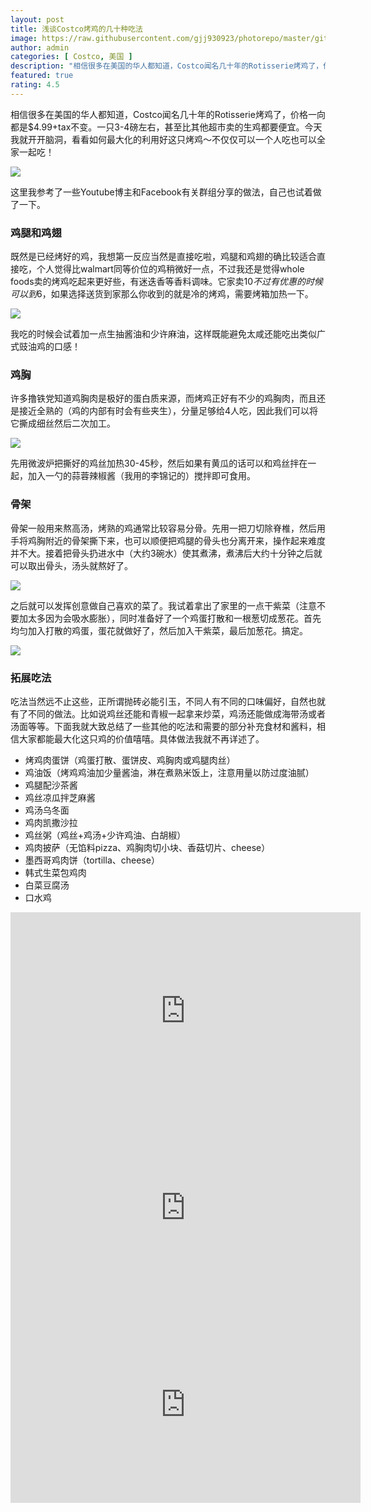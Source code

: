 ```yaml
---
layout: post
title: 浅谈Costco烤鸡的几十种吃法
image: https://raw.githubusercontent.com/gjj930923/photorepo/master/github_blog/images/20210124162340.jpg
author: admin
categories: [ Costco, 美国 ]
description: "相信很多在美国的华人都知道，Costco闻名几十年的Rotisserie烤鸡了，价格一向都是$4.99+tax不变。一只3-4磅左右，甚至比其他超市卖的生鸡都要便宜。今天我就开开脑洞，看看如何最大化的利用好这只烤鸡～不仅仅可以一个人吃也可以全家一起吃！"
featured: true
rating: 4.5
---
```


相信很多在美国的华人都知道，Costco闻名几十年的Rotisserie烤鸡了，价格一向都是$4.99+tax不变。一只3-4磅左右，甚至比其他超市卖的生鸡都要便宜。今天我就开开脑洞，看看如何最大化的利用好这只烤鸡～不仅仅可以一个人吃也可以全家一起吃！

![](https://raw.githubusercontent.com/gjj930923/photorepo/master/github_blog/images/20210124162340.jpg)

这里我参考了一些Youtube博主和Facebook有关群组分享的做法，自己也试着做了一下。

### 鸡腿和鸡翅

既然是已经烤好的鸡，我想第一反应当然是直接吃啦，鸡腿和鸡翅的确比较适合直接吃，个人觉得比walmart同等价位的鸡稍微好一点，不过我还是觉得whole foods卖的烤鸡吃起来更好些，有迷迭香等香料调味。它家卖$10不过有优惠的时候可以到$6，如果选择送货到家那么你收到的就是冷的烤鸡，需要烤箱加热一下。

![](https://raw.githubusercontent.com/gjj930923/photorepo/master/github_blog/images/20210124172046.jpg)

我吃的时候会试着加一点生抽酱油和少许麻油，这样既能避免太咸还能吃出类似广式豉油鸡的口感！

### 鸡胸

许多撸铁党知道鸡胸肉是极好的蛋白质来源，而烤鸡正好有不少的鸡胸肉，而且还是接近全熟的（鸡的内部有时会有些夹生），分量足够给4人吃，因此我们可以将它撕成细丝然后二次加工。

![](https://raw.githubusercontent.com/gjj930923/photorepo/master/github_blog/images/20210124163308.jpg)

先用微波炉把撕好的鸡丝加热30-45秒，然后如果有黄瓜的话可以和鸡丝拌在一起，加入一勺的蒜蓉辣椒酱（我用的李锦记的）搅拌即可食用。

### 骨架

骨架一般用来熬高汤，烤熟的鸡通常比较容易分骨。先用一把刀切除脊椎，然后用手将鸡胸附近的骨架撕下来，也可以顺便把鸡腿的骨头也分离开来，操作起来难度并不大。接着把骨头扔进水中（大约3碗水）使其煮沸，煮沸后大约十分钟之后就可以取出骨头，汤头就熬好了。

![](https://raw.githubusercontent.com/gjj930923/photorepo/master/github_blog/images/20210124165704.jpg)

之后就可以发挥创意做自己喜欢的菜了。我试着拿出了家里的一点干紫菜（注意不要加太多因为会吸水膨胀），同时准备好了一个鸡蛋打散和一根葱切成葱花。首先均匀加入打散的鸡蛋，蛋花就做好了，然后加入干紫菜，最后加葱花。搞定。

![](https://raw.githubusercontent.com/gjj930923/photorepo/master/github_blog/images/20210124170110.jpg)

### 拓展吃法

吃法当然远不止这些，正所谓抛砖必能引玉，不同人有不同的口味偏好，自然也就有了不同的做法。比如说鸡丝还能和青椒一起拿来炒菜，鸡汤还能做成海带汤或者汤面等等。下面我就大致总结了一些其他的吃法和需要的部分补充食材和酱料，相信大家都能最大化这只鸡的价值嘻嘻。具体做法我就不再详述了。

* 烤鸡肉蛋饼（鸡蛋打散、蛋饼皮、鸡胸肉或鸡腿肉丝）
* 鸡油饭（烤鸡鸡油加少量酱油，淋在煮熟米饭上，注意用量以防过度油腻）
* 鸡腿配沙茶酱
* 鸡丝凉瓜拌芝麻酱
* 鸡汤乌冬面
* 鸡肉凯撒沙拉
* 鸡丝粥（鸡丝+鸡汤+少许鸡油、白胡椒）
* 鸡肉披萨（无馅料pizza、鸡胸肉切小块、香菇切片、cheese）
* 墨西哥鸡肉饼（tortilla、cheese）
* 韩式生菜包鸡肉
* 白菜豆腐汤
* 口水鸡

<iframe width="560" height="315" src="https://www.youtube.com/embed/w-RPlFKzl-o" frameborder="0" allow="accelerometer; autoplay; clipboard-write; encrypted-media; gyroscope; picture-in-picture" allowfullscreen></iframe>

<iframe width="560" height="315" src="https://www.youtube.com/embed/D2q5kd5w6gw" frameborder="0" allow="accelerometer; autoplay; clipboard-write; encrypted-media; gyroscope; picture-in-picture" allowfullscreen></iframe>

<iframe width="560" height="315" src="https://www.youtube.com/embed/23LoHDMAFtE" frameborder="0" allow="accelerometer; autoplay; clipboard-write; encrypted-media; gyroscope; picture-in-picture" allowfullscreen></iframe>